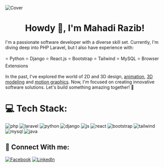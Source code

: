 ![Cover](https://mahadirazib.github.io/mahadirazib/resources/intro.gif)

<h1 align="center">Howdy 👋, I'm Mahadi Razib! </h1>
I'm a passionate software developer with a diverse skill set. Currently, I'm diving deep into PHP Laravel, but I also have experience with:<br><br>⭐ Python ⭐ Django ⭐ React.js ⭐ Bootstrap ⭐ Tailwind ⭐ MySQL ⭐ Browser Extensions<br><br>In the past, I've explored the world of 2D and 3D design, <a href="https://sites.google.com/view/odvutdesigner/2d-3d-animation">animation</a>, <a href="https://www.freepik.com/author/rmrayhan5858">3D modeling</a> and <a href="https://sites.google.com/view/odvutdesigner/2d-3d-animation">motion graphics</a>. Now, I'm focused on creating innovative software solutions. Let's build something amazing together! 🚀


# 💻 Tech Stack:
![php](https://mahadirazib.github.io/mahadirazib/resources/php.png)
![laravel](https://mahadirazib.github.io/mahadirazib/resources/laravel.png)
![python](https://mahadirazib.github.io/mahadirazib/resources/python.png)
![django](https://mahadirazib.github.io/mahadirazib/resources/django.png)
![js](https://mahadirazib.github.io/mahadirazib/resources/js.png)
![react](https://mahadirazib.github.io/mahadirazib/resources/react.png)
![bootstrap](https://mahadirazib.github.io/mahadirazib/resources/bootstrap.png)
![tailwind](https://mahadirazib.github.io/mahadirazib/resources/tailwind.png)
![mysql](https://mahadirazib.github.io/mahadirazib/resources/mysql.png)
![java](https://mahadirazib.github.io/mahadirazib/resources/java.png)


## 🔗 Connect With me:
[![Facebook](https://img.shields.io/badge/Facebook-%231877F2.svg?logo=Facebook&logoColor=white)](https://facebook.com/abc.shuvo) [![LinkedIn](https://img.shields.io/badge/LinkedIn-%230077B5.svg?logo=linkedin&logoColor=white)](https://linkedin.com/in/mahadirazib) 
